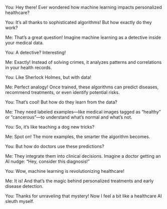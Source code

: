 You: Hey there! Ever wondered how machine learning impacts personalized healthcare?

You: It’s all thanks to sophisticated algorithms! But how exactly do they work?

Me: That’s a great question! Imagine machine learning as a detective inside your medical data.

You: A detective? Interesting!

Me: Exactly! Instead of solving crimes, it analyzes patterns and correlations in your health records.

You: Like Sherlock Holmes, but with data!

Me: Perfect analogy! Once trained, these algorithms can predict diseases, recommend treatments, or even identify potential risks.

You: That’s cool! But how do they learn from the data?

Me: They need labeled examples—like medical images tagged as “healthy” or “cancerous”—to understand what’s normal and what’s not.

You: So, it’s like teaching a dog new tricks?

Me: Spot on! The more examples, the smarter the algorithm becomes.

You: But how do doctors use these predictions?

Me: They integrate them into clinical decisions. Imagine a doctor getting an AI nudge: “Hey, consider this diagnosis!”

You: Wow, machine learning is revolutionizing healthcare!

Me: It is! And that’s the magic behind personalized treatments and early disease detection.

You: Thanks for unraveling that mystery! Now I feel a bit like a healthcare AI sleuth myself.
